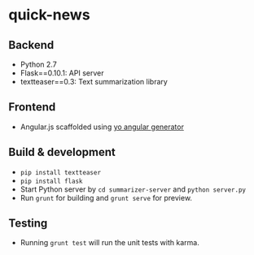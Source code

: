 # quick-news

## Backend
* Python 2.7
* Flask==0.10.1: API server
* textteaser==0.3: Text summarization library

## Frontend
* Angular.js scaffolded using [yo angular generator](https://github.com/yeoman/generator-angular)


## Build & development

* `pip install textteaser`
* `pip install flask`
* Start Python server by `cd summarizer-server` and `python server.py`
* Run `grunt` for building and `grunt serve` for preview.

## Testing

* Running `grunt test` will run the unit tests with karma.
